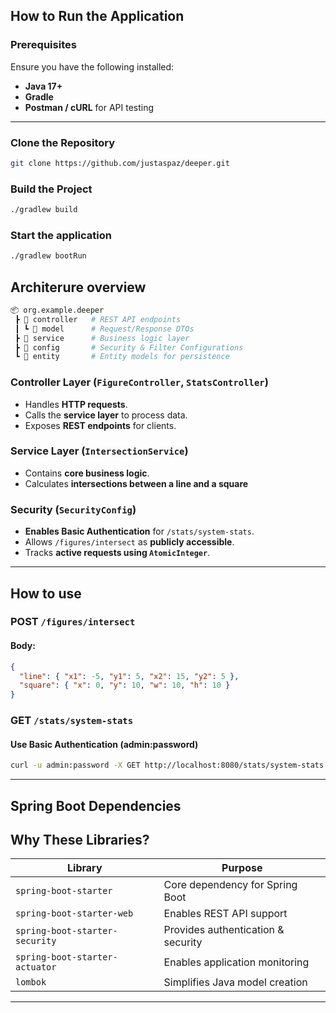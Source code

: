 ## **How to Run the Application**
### **Prerequisites**
Ensure you have the following installed:
- **Java 17+**
- **Gradle**
- **Postman / cURL** for API testing

---

### **Clone the Repository**
```bash
git clone https://github.com/justaspaz/deeper.git
```

### **Build the Project**
```bash
./gradlew build
```
### **Start the application**
```bash
./gradlew bootRun
```

## **Architerure overview**

```bash
📦 org.example.deeper
 ┣ 📂 controller   # REST API endpoints
 ┃ ┗ 📂 model      # Request/Response DTOs
 ┣ 📂 service      # Business logic layer
 ┣ 📂 config       # Security & Filter Configurations
 ┗ 📂 entity       # Entity models for persistence
```
### **Controller Layer (`FigureController`, `StatsController`)**
- Handles **HTTP requests**.
- Calls the **service layer** to process data.
- Exposes **REST endpoints** for clients.


### **Service Layer (`IntersectionService`)**
- Contains **core business logic**.
- Calculates **intersections between a line and a square**

### **Security (`SecurityConfig`)**
- **Enables Basic Authentication** for `/stats/system-stats`.
- Allows `/figures/intersect` as **publicly accessible**.
- Tracks **active requests using `AtomicInteger`**.
---


## **How to use**
### **POST `/figures/intersect`**
#### **Body:**
```json
{
  "line": { "x1": -5, "y1": 5, "x2": 15, "y2": 5 },
  "square": { "x": 0, "y": 10, "w": 10, "h": 10 }
}
```
### **GET `/stats/system-stats`**
#### **Use Basic Authentication (admin:password)**
```bash
curl -u admin:password -X GET http://localhost:8080/stats/system-stats
```
---

## **Spring Boot Dependencies**

## **Why These Libraries?**
| **Library** | **Purpose** |
|------------|------------|
| `spring-boot-starter` | Core dependency for Spring Boot |
| `spring-boot-starter-web` | Enables REST API support |
| `spring-boot-starter-security` | Provides authentication & security |
| `spring-boot-starter-actuator` | Enables application monitoring |
| `lombok` | Simplifies Java model creation |

---



